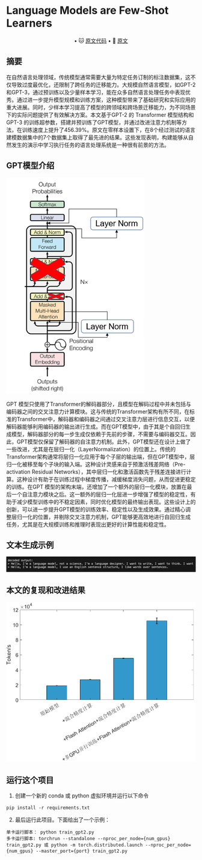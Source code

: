 
# Language Models are Few-Shot Learners

<p align="center">
• 🐱 <a href=" https://github.com/huggingface/transformers/blob/main/src/
 transformers/models/gpt2/modeling_gpt2.py" target="_blank">原文代码</a> 
• 📃 <a href="https://proceedings.neurips.cc/paper_files/paper/2020/file/1457c0d6bfcb4967418bfb8ac142f64a-Paper.pdf" target="_blank">原文</a>


## 摘要
在自然语言处理领域，传统模型通常需要大量为特定任务订制的标注数据集，这不仅导致过度最优化，还限制了跨任务的迁移能力。大规模自然语言模型，如GPT-2和GPT-3，通过预训练以及少量样本学习，能在众多自然语言处理任务中表现优秀。通过进一步提升模型规模和训练方案，这种模型带来了基础研究和实际应用的重大进展。同时，少样本学习提高了模型的跨领域和跨场景迁移能力，为不同场景下的实际问题提供了有效解决方案。本文基于GPT-2 的 Transformer 模型结构和 GPT-3 的训练超参数，搭建并预训练了GPT模型，并通过改进注意力机制等方法，在训练速度上提升了456.39%。原文在零样本设置下，在8个经过测试的语言建模数据集中的7个数据集上取得了最先进的结果。这些发现表明，构建能够从自然发生的演示中学习执行任务的语言处理系统是一种很有前景的方法。


## GPT模型介绍
![GPT模型介绍](./images/gpt2.png)

GPT 模型只使用了Transformer的解码器部分，且模型在解码过程中并未包括与编码器之间的交叉注意力计算模块。这与传统的Transformer架构有所不同，在标准的Transformer中，解码器和编码器之间通过交叉注意力层进行信息交互，以便解码器能够利用编码器的输出进行生成。而在GPT模型中，由于其是个自回归生成模型，解码器部分的每一步生成仅依赖于先前的步骤，不需要与编码器交互。因此，GPT模型仅保留了解码器的自注意力机制。此外，GPT模型还在设计上做了一些改进，尤其是在层归一化（LayerNormalization）的位置上。传统的Transformer架构通常将层归一化应用于每个子层的输出端，但在GPT模型中，层归一化被移至每个子块的输入端。这种设计灵感来自于预激活残差网络（Pre-activation Residual Networks），其中层归一化和激活函数先于残差连接进行计算。这种设计有助于在训练过程中梯度传播，减缓梯度消失问题，从而促进更稳定的训练。在GPT 模型的架构末端，还增加了一个额外的层归一化模块，放置在最后一个自注意力模块之后。这一额外的层归一化层进一步增强了模型的稳定性，有助于减少模型训练中的不稳定因素，同时优化模型的最终输出表现。这些设计上的创新，可以进一步提升GPT模型的训练效率、稳定性以及生成效果。通过精心调整层归一化的位置，并剔除交叉注意力机制，GPT能够更高效地进行自回归生成任务，尤其是在大规模训练和推理时表现出更好的计算性能和稳定性。


## 文本生成示例
![GPT模型文本生成示例](./images/sample.png)

## 本文的复现和改进结果
![本文的复现和改进结果](./images/speed_result.png)




## 运行这个项目

1. 创建一个新的 conda 或 python 虚拟环境并运行以下命令
```
pip install -r requirements.txt
```

2. 最后运行此项目。下面给出了一个示例：
```
单卡运行脚本： python train_gpt2.py
多卡运行脚本: torchrun --standalone --nproc_per_node={num_gpus} train_gpt2.py 或 python -m torch.distributed.launch --nproc_per_node={num_gpus} --master_port={port} train_gpt2.py
```



